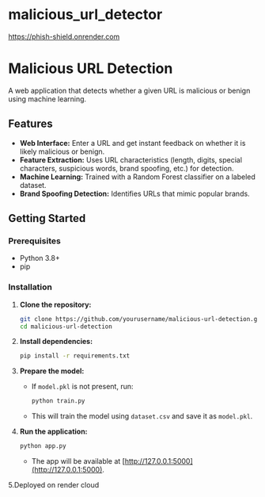 # malicious_url_detector
https://phish-shield.onrender.com

# Malicious URL Detection

A web application that detects whether a given URL is malicious or benign using machine learning.

## Features

- **Web Interface:** Enter a URL and get instant feedback on whether it is likely malicious or benign.
- **Feature Extraction:** Uses URL characteristics (length, digits, special characters, suspicious words, brand spoofing, etc.) for detection.
- **Machine Learning:** Trained with a Random Forest classifier on a labeled dataset.
- **Brand Spoofing Detection:** Identifies URLs that mimic popular brands.

## Getting Started

### Prerequisites

- Python 3.8+
- pip

### Installation

1. **Clone the repository:**
   ```bash
   git clone https://github.com/yourusername/malicious-url-detection.git
   cd malicious-url-detection
   ```

2. **Install dependencies:**
   ```bash
   pip install -r requirements.txt
   ```

3. **Prepare the model:**
   - If `model.pkl` is not present, run:
     ```bash
     python train.py
     ```
   - This will train the model using `dataset.csv` and save it as `model.pkl`.

4. **Run the application:**
   ```bash
   python app.py
   ```
   - The app will be available at [http://127.0.0.1:5000](http://127.0.0.1:5000).

5.Deployed on render cloud 


